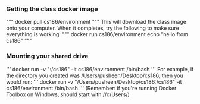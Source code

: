### Getting the class docker image
"""
docker pull cs186/environment
"""
This will download the class image onto your computer. When it completes, try the following to make sure everything is working:
"""
docker run cs186/environment echo "hello from cs186"
"""

### Mounting your shared drive
'''
docker run -v "<pathname-to-directory-on-your-machine>:/cs186" -it cs186/environment /bin/bash
'''
For example, if the directory you created was /Users/pusheen/Desktop/cs186, then you would run:
'''
docker run -v "/Users/pusheen/Desktop/cs186:/cs186" -it cs186/environment /bin/bash
'''
(Remember: if you're running Docker Toolbox on Windows, <pathname-to-directory-on-your-machine> should start with //c/Users/)
